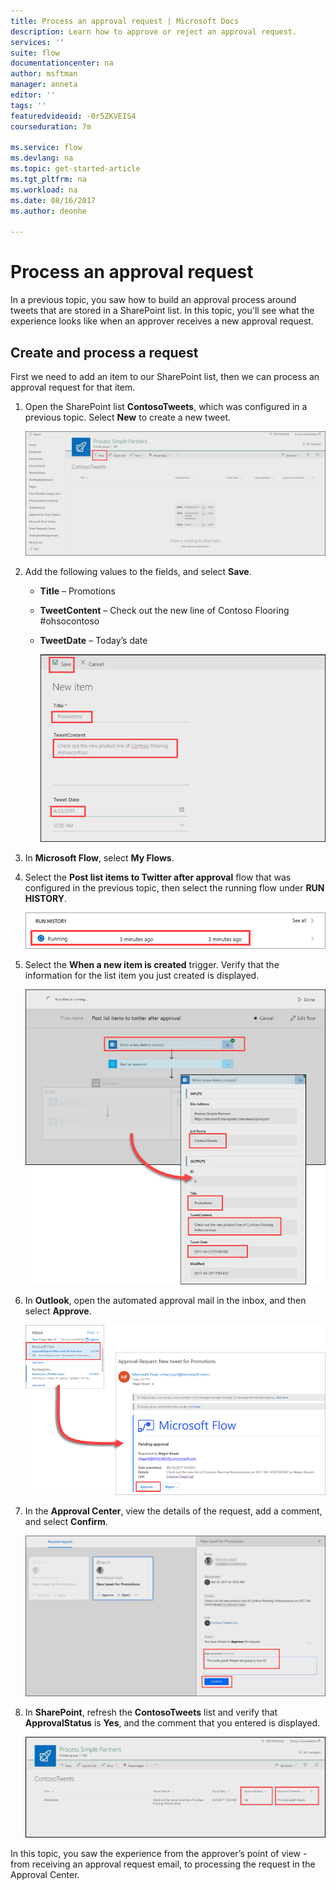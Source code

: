 ```yaml
---
title: Process an approval request | Microsoft Docs
description: Learn how to approve or reject an approval request.
services: ''
suite: flow
documentationcenter: na
author: msftman
manager: anneta
editor: ''
tags: ''
featuredvideoid: -0r5ZKVEIS4
courseduration: 7m

ms.service: flow
ms.devlang: na
ms.topic: get-started-article
ms.tgt_pltfrm: na
ms.workload: na
ms.date: 08/16/2017
ms.author: deonhe

---
```

# Process an approval request
In a previous topic, you saw how to build an approval process around tweets that are stored in a SharePoint list.  In this topic, you'll see what the experience looks like when an approver receives a new approval request. 

## Create and process a request
First we need to add an item to our SharePoint list, then we can process an approval request for that item.

1. Open the SharePoint list **ContosoTweets**, which was configured in a previous topic.  Select **New** to create a new tweet. 
   
    ![SharePoint list](./media/learning-approval-request/sharepoint-list-home.png)
2. Add the following values to the fields, and select **Save**.
   
   * **Title** – Promotions
   * **TweetContent** – Check out the new line of Contoso Flooring #ohsocontoso
   * **TweetDate** – Today’s date
     
     ![SharePoint new item](./media/learning-approval-request/sharepoint-new-tweet.png)
3. In **Microsoft Flow**, select **My Flows**. 
4. Select the **Post list items to Twitter after approval** flow that was configured in the previous topic, then select the running flow under **RUN HISTORY**.
   
    ![Run history](./media/learning-approval-request/run-history.png)
5. Select the **When a new item is created** trigger. Verify that the information for the list item you just created is displayed.
   
    ![Flow trigger](./media/learning-approval-request/approval-flow.png)
6. In **Outlook**, open the automated approval mail in the inbox, and then select **Approve**. 
   
    ![Outlook request](./media/learning-approval-request/outlook-mail.png)
7. In the **Approval Center**, view the details of the request, add a comment, and select **Confirm**. 
   
    ![Approval center](./media/learning-approval-request/approval-center.png)
8. In **SharePoint**, refresh the **ContosoTweets** list and verify that **ApprovalStatus** is **Yes**, and the comment that you entered is displayed. 
   
    ![SharePoint refresh list](./media/learning-approval-request/sharepoint-list-approved.png)

In this topic, you saw the experience from the approver’s point of view - from receiving an approval request email, to processing the request in the Approval Center.

